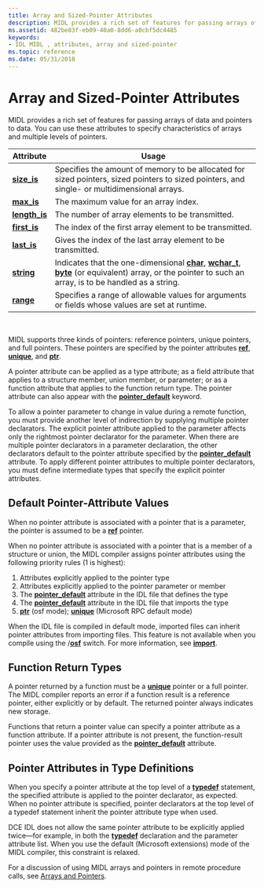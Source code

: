 ```yaml
---
title: Array and Sized-Pointer Attributes
description: MIDL provides a rich set of features for passing arrays of data and pointers to data. You can use these attributes to specify characteristics of arrays and multiple levels of pointers.
ms.assetid: 482be83f-eb09-40a0-8dd6-a0cbf5dc4485
keywords:
- IDL MIDL , attributes, array and sized-pointer
ms.topic: reference
ms.date: 05/31/2018
---
```


# Array and Sized-Pointer Attributes

MIDL provides a rich set of features for passing arrays of data and pointers to data. You can use these attributes to specify characteristics of arrays and multiple levels of pointers.



| Attribute                       | Usage                                                                                                                                                                                                |
|---------------------------------|------------------------------------------------------------------------------------------------------------------------------------------------------------------------------------------------------|
| [**size\_is**](size-is.md)     | Specifies the amount of memory to be allocated for sized pointers, sized pointers to sized pointers, and single- or multidimensional arrays.                                                         |
| [**max\_is**](max-is.md)       | The maximum value for an array index.                                                                                                                                                                |
| [**length\_is**](length-is.md) | The number of array elements to be transmitted.                                                                                                                                                      |
| [**first\_is**](first-is.md)   | The index of the first array element to be transmitted.                                                                                                                                              |
| [**last\_is**](last-is.md)     | Gives the index of the last array element to be transmitted.                                                                                                                                         |
| [**string**](string.md)        | Indicates that the one-dimensional [**char**](char-idl.md), [**wchar\_t**](wchar-t.md), [**byte**](byte.md) (or equivalent) array, or the pointer to such an array, is to be handled as a string. |
| [**range**](range.md)          | Specifies a range of allowable values for arguments or fields whose values are set at runtime.                                                                                                       |



 

MIDL supports three kinds of pointers: reference pointers, unique pointers, and full pointers. These pointers are specified by the pointer attributes [**ref**](ref.md), [**unique**](unique.md), and [**ptr**](ptr.md).

A pointer attribute can be applied as a type attribute; as a field attribute that applies to a structure member, union member, or parameter; or as a function attribute that applies to the function return type. The pointer attribute can also appear with the [**pointer\_default**](pointer-default.md) keyword.

To allow a pointer parameter to change in value during a remote function, you must provide another level of indirection by supplying multiple pointer declarators. The explicit pointer attribute applied to the parameter affects only the rightmost pointer declarator for the parameter. When there are multiple pointer declarators in a parameter declaration, the other declarators default to the pointer attribute specified by the [**pointer\_default**](pointer-default.md) attribute. To apply different pointer attributes to multiple pointer declarators, you must define intermediate types that specify the explicit pointer attributes.

## Default Pointer-Attribute Values

When no pointer attribute is associated with a pointer that is a parameter, the pointer is assumed to be a [**ref**](ref.md) pointer.

When no pointer attribute is associated with a pointer that is a member of a structure or union, the MIDL compiler assigns pointer attributes using the following priority rules (1 is highest):

1.  Attributes explicitly applied to the pointer type
2.  Attributes explicitly applied to the pointer parameter or member
3.  The [**pointer\_default**](pointer-default.md) attribute in the IDL file that defines the type
4.  The [**pointer\_default**](pointer-default.md) attribute in the IDL file that imports the type
5.  [**ptr**](ptr.md) (osf mode); [**unique**](unique.md) (Microsoft RPC default mode)

When the IDL file is compiled in default mode, imported files can inherit pointer attributes from importing files. This feature is not available when you compile using the /[**osf**](-osf.md) switch. For more information, see [**import**](import.md).

## Function Return Types

A pointer returned by a function must be a [**unique**](unique.md) pointer or a full pointer. The MIDL compiler reports an error if a function result is a reference pointer, either explicitly or by default. The returned pointer always indicates new storage.

Functions that return a pointer value can specify a pointer attribute as a function attribute. If a pointer attribute is not present, the function-result pointer uses the value provided as the [**pointer\_default**](pointer-default.md) attribute.

## Pointer Attributes in Type Definitions

When you specify a pointer attribute at the top level of a [**typedef**](typedef.md) statement, the specified attribute is applied to the pointer declarator, as expected. When no pointer attribute is specified, pointer declarators at the top level of a typedef statement inherit the pointer attribute type when used.

DCE IDL does not allow the same pointer attribute to be explicitly applied twice—for example, in both the [**typedef**](typedef.md) declaration and the parameter attribute list. When you use the default (Microsoft extensions) mode of the MIDL compiler, this constraint is relaxed.

For a discussion of using MIDL arrays and pointers in remote procedure calls, see [Arrays and Pointers](/windows/desktop/Rpc/arrays-and-pointers).

 

 

